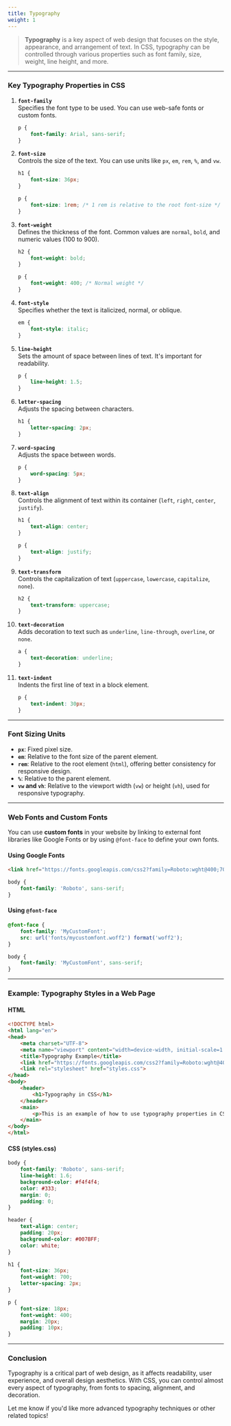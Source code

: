```yaml
---
title: Typography
weight: 1
---
```




> **Typography** is a key aspect of web design that focuses on the style, appearance, and arrangement of text. In CSS, typography can be controlled through various properties such as font family, size, weight, line height, and more.

---

### **Key Typography Properties in CSS**

1. **`font-family`**  
   Specifies the font type to be used. You can use web-safe fonts or custom fonts.

   ```css
   p {
       font-family: Arial, sans-serif;
   }
   ```

2. **`font-size`**  
   Controls the size of the text. You can use units like `px`, `em`, `rem`, `%`, and `vw`.

   ```css
   h1 {
       font-size: 36px;
   }

   p {
       font-size: 1rem; /* 1 rem is relative to the root font-size */
   }
   ```

3. **`font-weight`**  
   Defines the thickness of the font. Common values are `normal`, `bold`, and numeric values (100 to 900).

   ```css
   h2 {
       font-weight: bold;
   }

   p {
       font-weight: 400; /* Normal weight */
   }
   ```

4. **`font-style`**  
   Specifies whether the text is italicized, normal, or oblique.

   ```css
   em {
       font-style: italic;
   }
   ```

5. **`line-height`**  
   Sets the amount of space between lines of text. It's important for readability.

   ```css
   p {
       line-height: 1.5;
   }
   ```

6. **`letter-spacing`**  
   Adjusts the spacing between characters.

   ```css
   h1 {
       letter-spacing: 2px;
   }
   ```

7. **`word-spacing`**  
   Adjusts the space between words.

   ```css
   p {
       word-spacing: 5px;
   }
   ```

8. **`text-align`**  
   Controls the alignment of text within its container (`left`, `right`, `center`, `justify`).

   ```css
   h1 {
       text-align: center;
   }

   p {
       text-align: justify;
   }
   ```

9. **`text-transform`**  
   Controls the capitalization of text (`uppercase`, `lowercase`, `capitalize`, `none`).

   ```css
   h2 {
       text-transform: uppercase;
   }
   ```

10. **`text-decoration`**  
   Adds decoration to text such as `underline`, `line-through`, `overline`, or `none`.

    ```css
    a {
        text-decoration: underline;
    }
    ```

11. **`text-indent`**  
    Indents the first line of text in a block element.

    ```css
    p {
        text-indent: 30px;
    }
    ```

---

### **Font Sizing Units**
- **`px`**: Fixed pixel size.
- **`em`**: Relative to the font size of the parent element.
- **`rem`**: Relative to the root element (`html`), offering better consistency for responsive design.
- **`%`**: Relative to the parent element.
- **`vw` and `vh`**: Relative to the viewport width (`vw`) or height (`vh`), used for responsive typography.

---

### **Web Fonts and Custom Fonts**

You can use **custom fonts** in your website by linking to external font libraries like Google Fonts or by using `@font-face` to define your own fonts.

#### **Using Google Fonts**
```html
<link href="https://fonts.googleapis.com/css2?family=Roboto:wght@400;700&display=swap" rel="stylesheet">
```

```css
body {
    font-family: 'Roboto', sans-serif;
}
```

#### **Using `@font-face`**
```css
@font-face {
    font-family: 'MyCustomFont';
    src: url('fonts/mycustomfont.woff2') format('woff2');
}

body {
    font-family: 'MyCustomFont', sans-serif;
}
```

---

### **Example: Typography Styles in a Web Page**

#### **HTML**
```html
<!DOCTYPE html>
<html lang="en">
<head>
    <meta charset="UTF-8">
    <meta name="viewport" content="width=device-width, initial-scale=1.0">
    <title>Typography Example</title>
    <link href="https://fonts.googleapis.com/css2?family=Roboto:wght@400;700&display=swap" rel="stylesheet">
    <link rel="stylesheet" href="styles.css">
</head>
<body>
    <header>
        <h1>Typography in CSS</h1>
    </header>
    <main>
        <p>This is an example of how to use typography properties in CSS to style text on a web page.</p>
    </main>
</body>
</html>
```

#### **CSS (styles.css)**
```css
body {
    font-family: 'Roboto', sans-serif;
    line-height: 1.6;
    background-color: #f4f4f4;
    color: #333;
    margin: 0;
    padding: 0;
}

header {
    text-align: center;
    padding: 20px;
    background-color: #007BFF;
    color: white;
}

h1 {
    font-size: 36px;
    font-weight: 700;
    letter-spacing: 2px;
}

p {
    font-size: 18px;
    font-weight: 400;
    margin: 20px;
    padding: 10px;
}
```

---

### **Conclusion**
Typography is a critical part of web design, as it affects readability, user experience, and overall design aesthetics. With CSS, you can control almost every aspect of typography, from fonts to spacing, alignment, and decoration.

Let me know if you'd like more advanced typography techniques or other related topics!